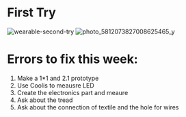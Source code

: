 # First Try
![wearable-second-try](https://user-images.githubusercontent.com/116266413/206858433-851a7cea-1d33-4392-b590-b79ee98feb7a.JPG)
![photo_5812073827008625465_y](https://user-images.githubusercontent.com/116266413/206858442-f094d542-ce2a-4b6b-bc42-ee020f6666b5.jpg)
# Errors to fix this week:
1. Make a 1*1 and 2.1 prototype
2. Use Coolis to meausre LED 
3. Create the electronics part and meaure 
4. Ask about the tread
5. Ask about the connection of textile and the hole for wires
